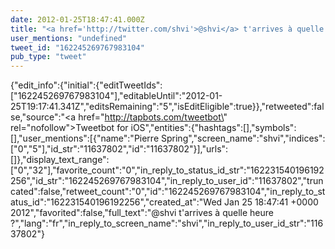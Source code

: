 ```yaml
---
date: 2012-01-25T18:47:41.000Z
title: "<a href='http://twitter.com/shvi'>@shvi</a> t'arrives à quelle heure ?″"
user_mentions: "undefined"
tweet_id: "162245269767983104"
pub_type: "tweet"
---
```

{"edit_info":{"initial":{"editTweetIds":["162245269767983104"],"editableUntil":"2012-01-25T19:17:41.341Z","editsRemaining":"5","isEditEligible":true}},"retweeted":false,"source":"<a href=\"http://tapbots.com/tweetbot\" rel=\"nofollow\">Tweetbot for iOS</a>","entities":{"hashtags":[],"symbols":[],"user_mentions":[{"name":"Pierre Spring","screen_name":"shvi","indices":["0","5"],"id_str":"11637802","id":"11637802"}],"urls":[]},"display_text_range":["0","32"],"favorite_count":"0","in_reply_to_status_id_str":"162231540196192256","id_str":"162245269767983104","in_reply_to_user_id":"11637802","truncated":false,"retweet_count":"0","id":"162245269767983104","in_reply_to_status_id":"162231540196192256","created_at":"Wed Jan 25 18:47:41 +0000 2012","favorited":false,"full_text":"@shvi t'arrives à quelle heure ?","lang":"fr","in_reply_to_screen_name":"shvi","in_reply_to_user_id_str":"11637802"}
